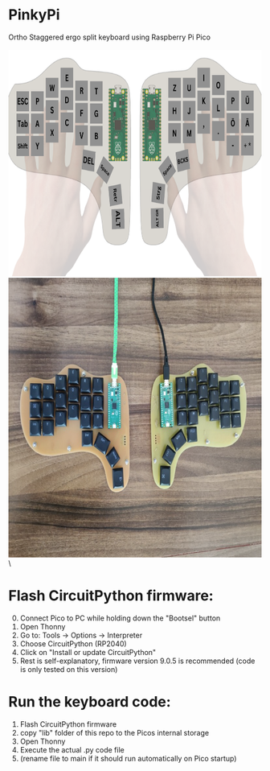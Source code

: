 # PinkyPi
Ortho Staggered ergo split keyboard using Raspberry Pi Pico \
\
<img src="images/Concept%20PinkyPi%20without%20cables.png" alt="PinkyPi Concept" width="800" height="450">
\
<img src="images/PinkyPi.png" alt="PinkyPi Keyboard" width="744" height="556">
\


# Flash CircuitPython firmware:
0. Connect Pico to PC while holding down the "Bootsel" button
1. Open Thonny
2. Go to: Tools -> Options -> Interpreter
3. Choose CircuitPython (RP2040)
4. Click on "Install or update CircuitPython"
5. Rest is self-explanatory, firmware version 9.0.5 is recommended (code is only tested on this version)

# Run the keyboard code:
1. Flash CircuitPython firmware
2. copy "lib" folder of this repo to the Picos internal storage
3. Open Thonny
4. Execute the actual .py code file
5. (rename file to main if it should run automatically on Pico startup)
